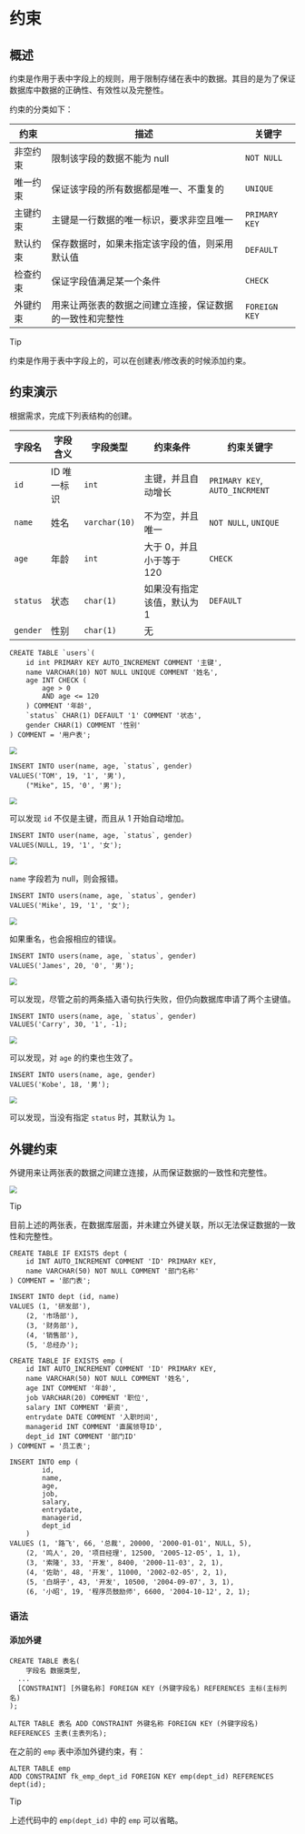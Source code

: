 # 约束

## 概述

约束是作用于表中字段上的规则，用于限制存储在表中的数据。其目的是为了保证数据库中数据的正确性、有效性以及完整性。

约束的分类如下：

| 约束     | 描述                                                     | 关键字        |
| -------- | -------------------------------------------------------- | ------------- |
| 非空约束 | 限制该字段的数据不能为 null                              | `NOT NULL`    |
| 唯一约束 | 保证该字段的所有数据都是唯一、不重复的                   | `UNIQUE`      |
| 主键约束 | 主键是一行数据的唯一标识，要求非空且唯一                 | `PRIMARY KEY` |
| 默认约束 | 保存数据时，如果未指定该字段的值，则采用默认值           | `DEFAULT`     |
| 检查约束 | 保证字段值满足某一个条件                                 | `CHECK`       |
| 外键约束 | 用来让两张表的数据之间建立连接，保证数据的一致性和完整性 | `FOREIGN KEY` |

> [!tip]
>
> 约束是作用于表中字段上的，可以在创建表/修改表的时候添加约束。

## 约束演示

根据需求，完成下列表结构的创建。

| 字段名   | 字段含义    | 字段类型      | 约束条件                   | 约束关键字                     |
| -------- | ----------- | ------------- | -------------------------- | ------------------------------ |
| `id`     | ID 唯一标识 | `int`         | 主键，并且自动增长         | `PRIMARY KEY`, `AUTO_INCRMENT` |
| `name`   | 姓名        | `varchar(10)` | 不为空，并且唯一           | `NOT NULL`, `UNIQUE`           |
| `age`    | 年龄        | `int`         | 大于 0，并且小于等于 120   | `CHECK`                        |
| `status` | 状态        | `char(1)`     | 如果没有指定该值，默认为 1 | `DEFAULT`                      |
| `gender` | 性别        | `char(1)`     | 无                         |                                |

```mysql
CREATE TABLE `users`(
    id int PRIMARY KEY AUTO_INCREMENT COMMENT '主键',
    name VARCHAR(10) NOT NULL UNIQUE COMMENT '姓名',
    age INT CHECK (
        age > 0
        AND age <= 120
    ) COMMENT '年龄',
    `status` CHAR(1) DEFAULT '1' COMMENT '状态',
    gender CHAR(1) COMMENT '性别'
) COMMENT = '用户表';
```

<img src="../../../images/image-202510091829.webp" style="zoom:80%;" />

```mysql
INSERT INTO user(name, age, `status`, gender)
VALUES('TOM', 19, '1', '男'),
    ("Mike", 15, '0', '男');
```

<img src="../../../images/image-202510091858.webp" style="zoom:80%;" />

可以发现 `id` 不仅是主键，而且从 1 开始自动增加。

```mysql
INSERT INTO user(name, age, `status`, gender)
VALUES(NULL, 19, '1', '女');
```

<img src="../../../images/image-202510091909.webp" style="zoom:80%;" />

`name` 字段若为 null，则会报错。

```mysql
INSERT INTO users(name, age, `status`, gender)
VALUES('Mike', 19, '1', '女');
```

<img src="../../../images/image-202510091949.webp" style="zoom:80%;" />

如果重名，也会报相应的错误。

```mysql
INSERT INTO users(name, age, `status`, gender)
VALUES('James', 20, '0', '男');
```

<img src="../../../images/image-202510091952.webp" style="zoom:80%;" />

可以发现，尽管之前的两条插入语句执行失败，但仍向数据库申请了两个主键值。

```mysql
INSERT INTO users(name, age, `status`, gender)
VALUES('Carry', 30, '1', -1);
```

<img src="../../../images/image-202510091956.webp" style="zoom:80%;" />

可以发现，对 `age` 的约束也生效了。

```mysql
INSERT INTO users(name, age, gender)
VALUES('Kobe', 18, '男');
```

<img src="../../../images/image-202510091958.webp" style="zoom:80%;" />

可以发现，当没有指定 `status` 时，其默认为 `1`。

## 外键约束

外键用来让两张表的数据之间建立连接，从而保证数据的一致性和完整性。

<img src="../../../images/image-202510092011.webp" style="zoom:80%;" />

> [!tip]
>
> 目前上述的两张表，在数据库层面，并未建立外键关联，所以无法保证数据的一致性和完整性。

```mysql
CREATE TABLE IF EXISTS dept (
    id INT AUTO_INCREMENT COMMENT 'ID' PRIMARY KEY,
    name VARCHAR(50) NOT NULL COMMENT '部门名称'
) COMMENT = '部门表';

INSERT INTO dept (id, name)
VALUES (1, '研发部'),
    (2, '市场部'),
    (3, '财务部'),
    (4, '销售部'),
    (5, '总经办');

CREATE TABLE IF EXISTS emp (
    id INT AUTO_INCREMENT COMMENT 'ID' PRIMARY KEY,
    name VARCHAR(50) NOT NULL COMMENT '姓名',
    age INT COMMENT '年龄',
    job VARCHAR(20) COMMENT '职位',
    salary INT COMMENT '薪资',
    entrydate DATE COMMENT '入职时间',
    managerid INT COMMENT '直属领导ID',
    dept_id INT COMMENT '部门ID'
) COMMENT = '员工表';

INSERT INTO emp (
        id,
        name,
        age,
        job,
        salary,
        entrydate,
        managerid,
        dept_id
    )
VALUES (1, '路飞', 66, '总裁', 20000, '2000-01-01', NULL, 5),
    (2, '鸣人', 20, '项目经理', 12500, '2005-12-05', 1, 1),
    (3, '索隆', 33, '开发', 8400, '2000-11-03', 2, 1),
    (4, '佐助', 48, '开发', 11000, '2002-02-05', 2, 1),
    (5, '白胡子', 43, '开发', 10500, '2004-09-07', 3, 1),
    (6, '小昭', 19, '程序员鼓励师', 6600, '2004-10-12', 2, 1);
```

### 语法

#### 添加外键

```mysql
CREATE TABLE 表名(
	字段名 数据类型,
  ...
  [CONSTRAINT] [外键名称] FOREIGN KEY (外键字段名) REFERENCES 主标(主标列名)
);
```

```mysql
ALTER TABLE 表名 ADD CONSTRAINT 外键名称 FOREIGN KEY (外键字段名) REFERENCES 主表(主表列名);
```

在之前的 `emp` 表中添加外键约束，有：

```mysql
ALTER TABLE emp
ADD CONSTRAINT fk_emp_dept_id FOREIGN KEY emp(dept_id) REFERENCES dept(id);
```

> [!tip]
>
> 上述代码中的 `emp(dept_id)` 中的 `emp` 可以省略。